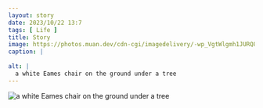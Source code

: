 ```yaml
---
layout: story
date: 2023/10/22 13:7
tags: [ Life ]
title: Story
image: https://photos.muan.dev/cdn-cgi/imagedelivery/-wp_VgtWlgmh1JURQ8t1mg/659492c4-ec71-40bf-7b73-d276a1ea7b00/public
caption: |
  
alt: |
  a white Eames chair on the ground under a tree
---
```


![a white Eames chair on the ground under a tree](https://photos.muan.dev/cdn-cgi/imagedelivery/-wp_VgtWlgmh1JURQ8t1mg/659492c4-ec71-40bf-7b73-d276a1ea7b00/public)


